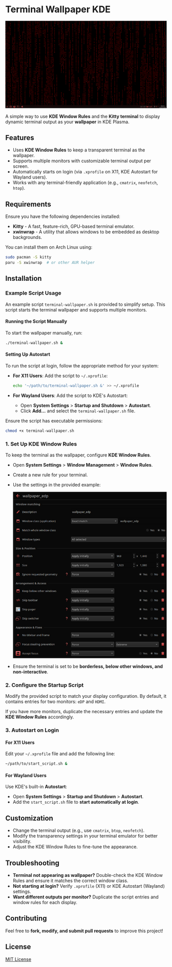 # Terminal Wallpaper KDE

![Demo](https://github.com/cycloarcane/terminal-wallpaper-kde/raw/main/assets/cmatrix.gif)

A simple way to use **KDE Window Rules** and the **Kitty terminal** to display dynamic terminal output as your **wallpaper** in KDE Plasma.

## Features
- Uses **KDE Window Rules** to keep a transparent terminal as the wallpaper.
- Supports multiple monitors with customizable terminal output per screen.
- Automatically starts on login (via `.xprofile` on X11, KDE Autostart for Wayland users).
- Works with any terminal-friendly application (e.g., `cmatrix`, `neofetch`, `htop`).

## Requirements

Ensure you have the following dependencies installed:

- **Kitty** - A fast, feature-rich, GPU-based terminal emulator.
- **xwinwrap** - A utility that allows windows to be embedded as desktop backgrounds.

You can install them on Arch Linux using:

```bash
sudo pacman -S kitty
paru -S xwinwrap  # or other AUR helper
```

## Installation

### Example Script Usage

An example script `terminal-wallpaper.sh` is provided to simplify setup. This script starts the terminal wallpaper and supports multiple monitors.

#### Running the Script Manually

To start the wallpaper manually, run:

```bash
./terminal-wallpaper.sh &
```

#### Setting Up Autostart

To run the script at login, follow the appropriate method for your system:

- **For X11 Users**: Add the script to `~/.xprofile`:

  ```bash
  echo '~/path/to/terminal-wallpaper.sh &' >> ~/.xprofile
  ```

- **For Wayland Users**: Add the script to KDE's Autostart:

  - Open **System Settings** > **Startup and Shutdown** > **Autostart**.
  - Click **Add...** and select the `terminal-wallpaper.sh` file.

Ensure the script has executable permissions:

```bash
chmod +x terminal-wallpaper.sh
```

### 1. Set Up KDE Window Rules

To keep the terminal as the wallpaper, configure **KDE Window Rules**.

- Open **System Settings** > **Window Management** > **Window Rules**.
- Create a new rule for your terminal.
- Use the settings in the provided example:

  ![KDE Window Rules Example](https://github.com/cycloarcane/terminal-wallpaper-kde/raw/main/assets/wallpaper_edp_rules.png)

- Ensure the terminal is set to be **borderless, below other windows, and non-interactive**.

### 2. Configure the Startup Script

Modify the provided script to match your display configuration. By default, it contains entries for two monitors: `eDP` and `HDMI`.

If you have more monitors, duplicate the necessary entries and update the **KDE Window Rules** accordingly.

### 3. Autostart on Login

#### **For X11 Users**
Edit your `~/.xprofile` file and add the following line:

```bash
~/path/to/start_script.sh &
```

#### **For Wayland Users**
Use KDE's built-in **Autostart**:

- Open **System Settings** > **Startup and Shutdown** > **Autostart**.
- Add the `start_script.sh` file to **start automatically at login**.

## Customization

- Change the terminal output (e.g., use `cmatrix`, `btop`, `neofetch`).
- Modify the transparency settings in your terminal emulator for better visibility.
- Adjust the KDE Window Rules to fine-tune the appearance.

## Troubleshooting

- **Terminal not appearing as wallpaper?** Double-check the KDE Window Rules and ensure it matches the correct window class.
- **Not starting at login?** Verify `.xprofile` (X11) or KDE Autostart (Wayland) settings.
- **Want different outputs per monitor?** Duplicate the script entries and window rules for each display.

## Contributing
Feel free to **fork, modify, and submit pull requests** to improve this project!

## License
[MIT License](LICENSE)

